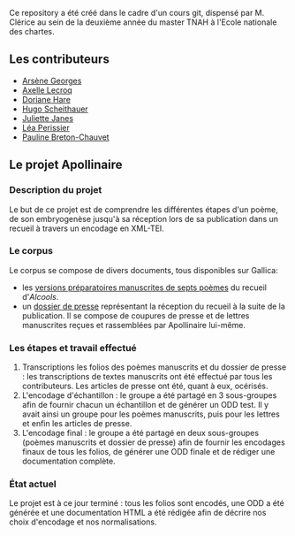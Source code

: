 Ce repository a été créé dans le cadre d'un cours git, dispensé par M. Clérice au sein de la deuxième année du master TNAH à l'Ecole nationale des chartes.

## Les contributeurs
- [Arsène Georges](https://github.com/ArsGeo)
- [Axelle Lecroq](https://github.com/axellelecroq)
- [Doriane Hare](https://github.com/D0riane)
- [Hugo Scheithauer](https://github.com/HugoSchtr)
- [Juliette Janes](https://github.com/Juliettejns)
- [Léa Perissier](https://github.com/leaprs)
- [Pauline Breton-Chauvet](https://github.com/PaulineChauvet)

## Le projet Apollinaire
### Description du projet
Le but de ce projet est de comprendre les différentes étapes d'un poème, de son embryogenèse jusqu'à
sa réception lors de sa publication dans un recueil à travers un encodage en XML-TEI. 
### Le corpus
Le corpus se compose de divers documents, tous disponibles sur Gallica:
- les [versions préparatoires manuscrites de septs poèmes](https://gallica.bnf.fr/ark:/12148/btv1b52505641f/f37.item.r=Manuscrit%20Apollinaire#) du recueil d'*Alcools*.
- un [dossier de presse](https://gallica.bnf.fr/ark:/12148/btv1b525088021/f145.item.r=Apollinaire%20manuscrits) représentant la réception du recueil à la suite de la publication. Il se compose de coupures de presse et de lettres manuscrites reçues et rassemblées par Apollinaire lui-même.
### Les étapes et travail effectué
1. Transcriptions les folios des poèmes manuscrits et du dossier de presse : les transcriptions de textes manuscrits ont été effectué par tous les contributeurs. Les articles de presse ont été, quant à eux, océrisés.
2. L'encodage d'échantillon : le groupe a été partagé en 3 sous-groupes afin de fournir chacun un échantillon et de générer un ODD test. Il y avait ainsi un groupe pour les poèmes manuscrits, puis pour les lettres et enfin les articles de presse.
3. L'encodage final : le groupe a été partagé en deux sous-groupes (poèmes manuscrits et dossier de presse) afin de fournir les encodages finaux de tous les folios, de générer une ODD finale et de rédiger une documentation complète.
### État actuel
Le projet est à ce jour terminé : tous les folios sont encodés, une ODD a été générée et une documentation HTML a été rédigée afin de décrire nos choix d'encodage et nos normalisations. 
